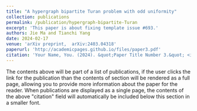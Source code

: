 ```yaml
---
title: "A hypergraph bipartite Turan problem with odd uniformity"
collection: publications
permalink: /publication/hypergraph-bipartite-Turan
excerpt: 'This paper is about fixing template issue #693.'
authors: Jie Ma and Tianchi Yang
date: 2024-02-17
venue: 'arXiv preprint,  arXiv:2403.04318'
paperurl: 'http://academicpages.github.io/files/paper3.pdf'
citation: 'Your Name, You. (2024). &quot;Paper Title Number 3.&quot; <i>GitHub Journal of Bugs</i>. 1(3).'
---
```


The contents above will be part of a list of publications, if the user clicks the link for the publication than the contents of section will be rendered as a full page, allowing you to provide more information about the paper for the reader. When publications are displayed as a single page, the contents of the above "citation" field will automatically be included below this section in a smaller font.
